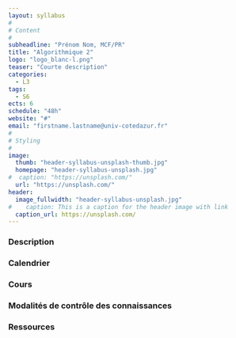 ```yaml
---
layout: syllabus
#
# Content
#
subheadline: "Prénom Nom, MCF/PR"
title: "Algorithmique 2"
logo: "logo_blanc-l.png"
teaser: "Courte description"
categories:
  - L3
tags:
  - S6
ects: 6
schedule: "48h"
website: "#"
email: "firstname.lastname@univ-cotedazur.fr"
#
# Styling
#
image:
  thumb: "header-syllabus-unsplash-thumb.jpg"
  homepage: "header-syllabus-unsplash.jpg"
#  caption: "https://unsplash.com/"
  url: "https://unsplash.com/"
header:
  image_fullwidth: "header-syllabus-unsplash.jpg"
#    caption: This is a caption for the header image with link
  caption_url: https://unsplash.com/  
---
```


###  Description ###

###  Calendrier ###

###  Cours ###

###  Modalités de contrôle des connaissances ###

###  Ressources ###
